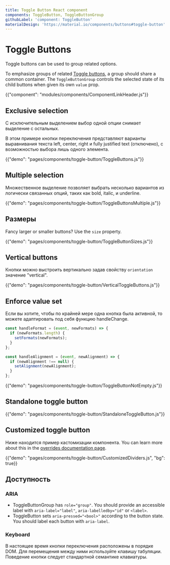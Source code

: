 ```yaml
---
title: Toggle Button React component
components: ToggleButton, ToggleButtonGroup
githubLabel: 'component: ToggleButton'
materialDesign: 'https://material.io/components/buttons#toggle-button'
---
```


# Toggle Buttons

<p class="description">Toggle buttons can be used to group related options.</p>

To emphasize groups of related [Toggle buttons](https://material.io/components/buttons#toggle-button), a group should share a common container. The `ToggleButtonGroup` controls the selected state of its child buttons when given its own `value` prop.

{{"component": "modules/components/ComponentLinkHeader.js"}}

## Exclusive selection

С исключительным выделением выбор одной опции снимает выделение с остальных.

В этом примере кнопки переключения представляют варианты выравнивания текста left, center, right и fully justified text (отключено), с возможностью выбора лишь одного элемента.

{{"demo": "pages/components/toggle-button/ToggleButtons.js"}}

## Multiple selection

Множественное выделение позволяет выбрать несколько вариантов из логически связанных опций, таких как bold, italic, и underline.

{{"demo": "pages/components/toggle-button/ToggleButtonsMultiple.js"}}

## Размеры

Fancy larger or smaller buttons? Use the `size` property.

{{"demo": "pages/components/toggle-button/ToggleButtonSizes.js"}}

## Vertical buttons

Кнопки можно выстроить вертикально задав свойству `orientation` значение "vertical".

{{"demo": "pages/components/toggle-button/VerticalToggleButtons.js"}}

## Enforce value set

Если вы хотите, чтобы по крайней мере одна кнопка была активной, то можете адаптировать под себя функцию handleChange.

```jsx
const handleFormat = (event, newFormats) => {
  if (newFormats.length) {
    setFormats(newFormats);
  }
};

const handleAlignment = (event, newAlignment) => {
  if (newAlignment !== null) {
    setAlignment(newAlignment);
  }
};
```

{{"demo": "pages/components/toggle-button/ToggleButtonNotEmpty.js"}}

## Standalone toggle button

{{"demo": "pages/components/toggle-button/StandaloneToggleButton.js"}}

## Customized toggle button

Ниже находится пример кастомизации компонента. You can learn more about this in the [overrides documentation page](/customization/how-to-customize/).

{{"demo": "pages/components/toggle-button/CustomizedDividers.js", "bg": true}}

## Доступность

### ARIA

- ToggleButtonGroup has `role="group"`. You should provide an accessible label with `aria-label="label"`, `aria-labelledby="id"` or `<label>`.
- ToggleButton sets `aria-pressed="<bool>"` according to the button state. You should label each button with `aria-label`.

### Keyboard

В настоящее время кнопки переключения расположены в порядке DOM. Для перемещения между ними используйте клавишу табуляции. Поведение кнопки следует стандартной семантике клавиатуры.
